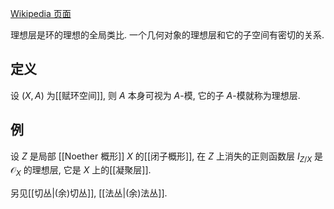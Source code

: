 
[Wikipedia 页面](https://en.wikipedia.org/wiki/Ideal_sheaf)

理想层是环的理想的全局类比. 一个几何对象的理想层和它的子空间有密切的关系.

## 定义

设 $(X,A)$ 为[[赋环空间]], 则 $A$ 本身可视为 $A$-模, 它的子 $A$-模就称为理想层.

## 例

设 $Z$ 是局部 [[Noether 概形]] $X$ 的[[闭子概形]], 在 $Z$ 上消失的正则函数层 $I_{Z/X}$ 是 $\mathcal O_X$ 的理想层, 它是 $X$ 上的[[凝聚层]].

另见[[切丛|(余)切丛]], [[法丛|(余)法丛]].